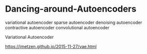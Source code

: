 # Dancing-around-Autoencoders

variational autoencoder
sparse autoencoder
denoising autoencoder
contractive autoencoder
convolutional autoencoder



Variational Autoencoder

https://jmetzen.github.io/2015-11-27/vae.html


